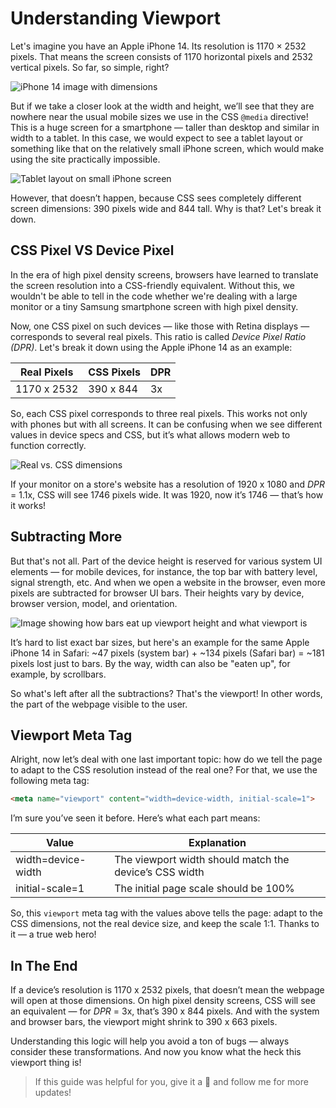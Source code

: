 # Understanding Viewport

Let's imagine you have an Apple iPhone 14. Its resolution is 1170 × 2532 pixels. That means the screen consists of 1170 horizontal pixels and 2532 vertical pixels. So far, so simple, right?

![iPhone 14 image with dimensions](https://github.com/user-attachments/assets/2904fd37-b8e6-40e8-9de0-31dfc08e6393)

But if we take a closer look at the width and height, we’ll see that they are nowhere near the usual mobile sizes we use in the CSS `@media` directive! This is a huge screen for a smartphone — taller than desktop and similar in width to a tablet. In this case, we would expect to see a tablet layout or something like that on the relatively small iPhone screen, which would make using the site practically impossible.

![Tablet layout on small iPhone screen](https://github.com/user-attachments/assets/9cea9aab-7d40-43e0-be64-05bc5faf490a)

However, that doesn’t happen, because CSS sees completely different screen dimensions: 390 pixels wide and 844 tall. Why is that? Let's break it down.

## CSS Pixel VS Device Pixel

In the era of high pixel density screens, browsers have learned to translate the screen resolution into a CSS-friendly equivalent. Without this, we wouldn't be able to tell in the code whether we're dealing with a large monitor or a tiny Samsung smartphone screen with high pixel density.

Now, one CSS pixel on such devices — like those with Retina displays — corresponds to several real pixels. This ratio is called _Device Pixel Ratio (DPR)_. Let's break it down using the Apple iPhone 14 as an example:

|                Real Pixels                          |                CSS Pixels                 |    DPR    |
|-----------------------------------------------------|-------------------------------------------|-----------|
| 1170 x 2532                                         | 390 x 844                                 |    3x     |

So, each CSS pixel corresponds to three real pixels. This works not only with phones but with all screens. It can be confusing when we see different values in device specs and CSS, but it’s what allows modern web to function correctly.

![Real vs. CSS dimensions](https://github.com/user-attachments/assets/2095ee0a-717d-46a0-9784-c9c3a3171805)

If your monitor on a store's website has a resolution of 1920 x 1080 and _DPR_ = 1.1x, CSS will see 1746 pixels wide. It was 1920, now it’s 1746 — that’s how it works!

## Subtracting More

But that's not all. Part of the device height is reserved for various system UI elements — for mobile devices, for instance, the top bar with battery level, signal strength, etc. And when we open a website in the browser, even more pixels are subtracted for browser UI bars. Their heights vary by device, browser version, model, and orientation.

![Image showing how bars eat up viewport height and what viewport is](https://github.com/user-attachments/assets/d0762fa7-6dd4-4546-a39f-fffe69abf5df)

It’s hard to list exact bar sizes, but here's an example for the same Apple iPhone 14 in Safari: ~47 pixels (system bar) + ~134 pixels (Safari bar) = ~181 pixels lost just to bars. By the way, width can also be "eaten up", for example, by scrollbars.

So what's left after all the subtractions? That's the viewport! In other words, the part of the webpage visible to the user.

## Viewport Meta Tag

Alright, now let’s deal with one last important topic: how do we tell the page to adapt to the CSS resolution instead of the real one? For that, we use the following meta tag:

```html
<meta name="viewport" content="width=device-width, initial-scale=1">
```

I’m sure you’ve seen it before. Here’s what each part means:

|                     Value                     |                           Explanation                           |
|-----------------------------------------------|-----------------------------------------------------------------|
| width=device-width                            |      The viewport width should match the device’s CSS width     |
| initial-scale=1                               |      The initial page scale should be 100%                      |

So, this `viewport` meta tag with the values above tells the page: adapt to the CSS dimensions, not the real device size, and keep the scale 1:1. Thanks to it — a true web hero!

## In The End

If a device’s resolution is 1170 x 2532 pixels, that doesn’t mean the webpage will open at those dimensions. On high pixel density screens, CSS will see an equivalent — for _DPR_ = 3x, that’s 390 x 844 pixels. And with the system and browser bars, the viewport might shrink to 390 x 663 pixels.

Understanding this logic will help you avoid a ton of bugs — always consider these transformations. And now you know what the heck this viewport thing is!

> If this guide was helpful for you, give it a 🌟 and follow me for more updates!
